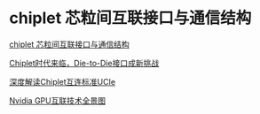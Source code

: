 # chiplet 芯粒间互联接口与通信结构

[chiplet 芯粒间互联接口与通信结构](https://blog.csdn.net/cy413026/article/details/131824203)

[Chiplet时代来临，Die-to-Die接口成新挑战](https://baijiahao.baidu.com/s?id=1714738118817586711)

[深度解读Chiplet互连标准UCIe](https://zhuanlan.zhihu.com/p/528003503)

[Nvidia GPU互联技术全景图](https://zhuanlan.zhihu.com/p/672749098)

